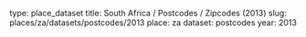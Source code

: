 type: place_dataset
title: South Africa / Postcodes / Zipcodes (2013)
slug: places/za/datasets/postcodes/2013
place: za
dataset: postcodes
year: 2013
